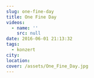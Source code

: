```yaml
---
slug: one-fine-day
title: One Fine Day
videos:
  - name: ''
    src: null
date: 2016-06-01 21:13:32
tags:
  - konzert
city:
location:
cover: /assets/One_Fine_Day.jpg
---
```

